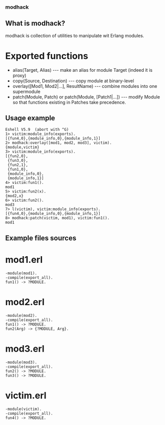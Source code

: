### modhack ###

## What is modhack? ##
modhack is collection of utilities to manipulate wit Erlang modules.

# Exported functions #
* alias(Target, Alias) --- make an alias for module Target (indeed it is proxy)
* copy(Source, Destination) --- copy module at binary-level
* overlay([Mod1, Mod2|...], ResultName) --- combine modules into one supermodule
* patch(Module, Patch) or patch(Module, [Patch1|...]) --- modify Module so that
functions existing in Patches take precedence. 

## Usage example ##
    Eshell V5.9  (abort with ^G)
    1> victim:module_info(exports).
    [{fun4,0},{module_info,0},{module_info,1}]
    2> modhack:overlay([mod1, mod2, mod3], victim).
    {module,victim}
    3> victim:module_info(exports).                
    [{fun2,0},
     {fun3,0},
     {fun2,1},
     {fun1,0},
     {module_info,0},
     {module_info,1}]
    4> victim:fun1().
    mod1
    5> victim:fun2(x).
    {mod2,x}
    6> victim:fun2(). 
    mod3
    7> l(victim), victim:module_info(exports).
    [{fun4,0},{module_info,0},{module_info,1}]
    8> modhack:patch(victim, mod1), victim:fun1().
    mod1


## Example files sources ##
# mod1.erl #
    -module(mod1).
    -compile(export_all).
    fun1() -> ?MODULE.

# mod2.erl #
    -module(mod2).
    -compile(export_all).
    fun1() -> ?MODULE.
    fun2(Arg) -> {?MODULE, Arg}.

# mod3.erl #
    -module(mod3).
    -compile(export_all).
    fun2() -> ?MODULE.
    fun3() -> ?MODULE.

# victim.erl #
    -module(victim).
    -compile(export_all).
    fun4() -> ?MODULE.

